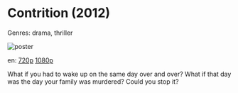 # Contrition (2012)

Genres: drama, thriller

![poster](http://image.tmdb.org/t/p/w500/uPXu52UfAetuE9t0E47jEcJefwt.jpg)

en:
  [720p](magnet:?xt=urn:btih:42195940AF1779EDA104DC756E03667B95BBC50B&tr=udp://glotorrents.pw:6969/announce&tr=udp://tracker.opentrackr.org:1337/announce&tr=udp://torrent.gresille.org:80/announce&tr=udp://tracker.openbittorrent.com:80&tr=udp://tracker.coppersurfer.tk:6969&tr=udp://tracker.leechers-paradise.org:6969&tr=udp://p4p.arenabg.ch:1337&tr=udp://tracker.internetwarriors.net:1337)
  [1080p](magnet:?xt=urn:btih:0E989A5E8CBEF6EEC4C0B5F7DFC8B696F9C55DD1&tr=udp://glotorrents.pw:6969/announce&tr=udp://tracker.opentrackr.org:1337/announce&tr=udp://torrent.gresille.org:80/announce&tr=udp://tracker.openbittorrent.com:80&tr=udp://tracker.coppersurfer.tk:6969&tr=udp://tracker.leechers-paradise.org:6969&tr=udp://p4p.arenabg.ch:1337&tr=udp://tracker.internetwarriors.net:1337)
  


What if you had to wake up on the same day over and over? What if that day was the day your family was murdered? Could you stop it?
